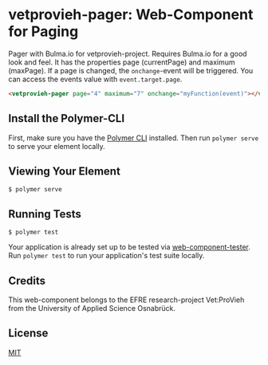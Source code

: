 # vetprovieh-pager: Web-Component for Paging

Pager with Bulma.io for vetprovieh-project. Requires Bulma.io for a good look and feel. It has the properties
page (currentPage) and maximum (maxPage). If a page is changed, the `onchange`-event will be triggered. You can
access the events value with `event.target.page`.

<!-- 
  The next comment block is used by webcomponents.org to enable inline demo.
  Visit https://www.webcomponents.org/publish for more details.
-->
<!--
```
<custom-element-demo>
  <template>
    <script src="../webcomponentsjs/webcomponents-loader.js"></script>
    <link rel="import" href="vetprovieh-pager.html">
    <next-code-block></next-code-block>
  </template>
</custom-element-demo>
```
-->
```html
<vetprovieh-pager page="4" maximum="7" onchange="myFunction(event)"></vetprovieh-pager>
```

## Install the Polymer-CLI

First, make sure you have the [Polymer CLI](https://www.npmjs.com/package/polymer-cli) installed. Then run `polymer serve` to serve your element locally.

## Viewing Your Element

```
$ polymer serve
```

## Running Tests

```
$ polymer test
```

Your application is already set up to be tested via [web-component-tester](https://github.com/Polymer/web-component-tester). Run `polymer test` to run your application's test suite locally.

## Credits

This web-component belongs to the EFRE research-project Vet:ProVieh from the University of Applied Science Osnabrück.

## License

[MIT](https://opensource.org/licenses/MIT)